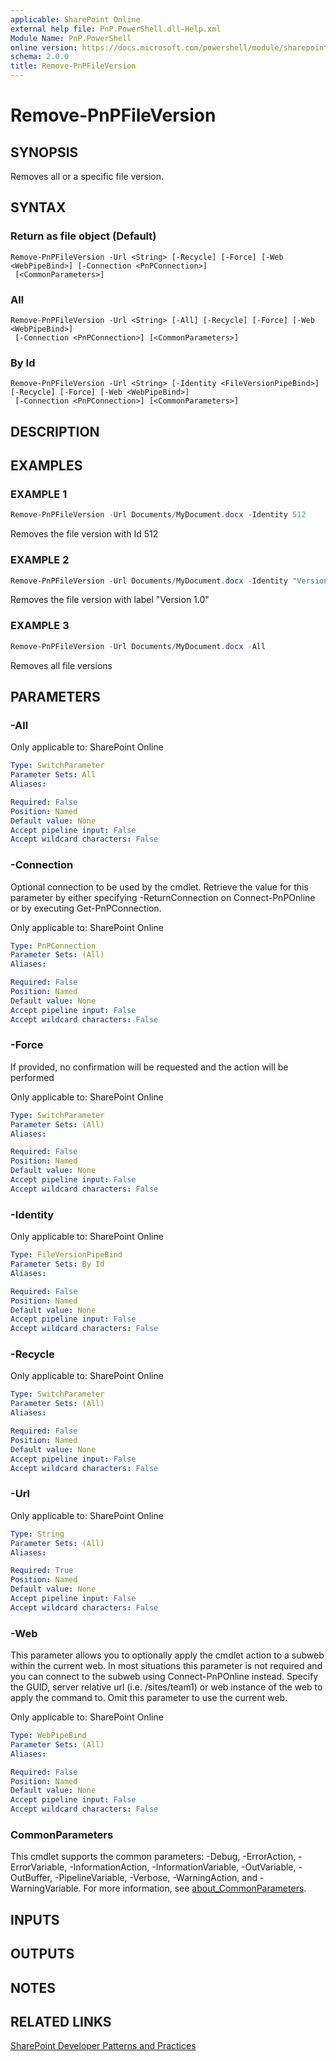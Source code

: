 ```yaml
---
applicable: SharePoint Online
external help file: PnP.PowerShell.dll-Help.xml
Module Name: PnP.PowerShell
online version: https://docs.microsoft.com/powershell/module/sharepoint-pnp/remove-pnpfileversion
schema: 2.0.0
title: Remove-PnPFileVersion
---
```


# Remove-PnPFileVersion

## SYNOPSIS
Removes all or a specific file version.

## SYNTAX

### Return as file object (Default)
```
Remove-PnPFileVersion -Url <String> [-Recycle] [-Force] [-Web <WebPipeBind>] [-Connection <PnPConnection>]
 [<CommonParameters>]
```

### All
```
Remove-PnPFileVersion -Url <String> [-All] [-Recycle] [-Force] [-Web <WebPipeBind>]
 [-Connection <PnPConnection>] [<CommonParameters>]
```

### By Id
```
Remove-PnPFileVersion -Url <String> [-Identity <FileVersionPipeBind>] [-Recycle] [-Force] [-Web <WebPipeBind>]
 [-Connection <PnPConnection>] [<CommonParameters>]
```

## DESCRIPTION

## EXAMPLES

### EXAMPLE 1
```powershell
Remove-PnPFileVersion -Url Documents/MyDocument.docx -Identity 512
```

Removes the file version with Id 512

### EXAMPLE 2
```powershell
Remove-PnPFileVersion -Url Documents/MyDocument.docx -Identity "Version 1.0"
```

Removes the file version with label "Version 1.0"

### EXAMPLE 3
```powershell
Remove-PnPFileVersion -Url Documents/MyDocument.docx -All
```

Removes all file versions

## PARAMETERS

### -All

Only applicable to: SharePoint Online

```yaml
Type: SwitchParameter
Parameter Sets: All
Aliases:

Required: False
Position: Named
Default value: None
Accept pipeline input: False
Accept wildcard characters: False
```

### -Connection
Optional connection to be used by the cmdlet. Retrieve the value for this parameter by either specifying -ReturnConnection on Connect-PnPOnline or by executing Get-PnPConnection.

Only applicable to: SharePoint Online

```yaml
Type: PnPConnection
Parameter Sets: (All)
Aliases:

Required: False
Position: Named
Default value: None
Accept pipeline input: False
Accept wildcard characters: False
```

### -Force
If provided, no confirmation will be requested and the action will be performed

Only applicable to: SharePoint Online

```yaml
Type: SwitchParameter
Parameter Sets: (All)
Aliases:

Required: False
Position: Named
Default value: None
Accept pipeline input: False
Accept wildcard characters: False
```

### -Identity

Only applicable to: SharePoint Online

```yaml
Type: FileVersionPipeBind
Parameter Sets: By Id
Aliases:

Required: False
Position: Named
Default value: None
Accept pipeline input: False
Accept wildcard characters: False
```

### -Recycle

Only applicable to: SharePoint Online

```yaml
Type: SwitchParameter
Parameter Sets: (All)
Aliases:

Required: False
Position: Named
Default value: None
Accept pipeline input: False
Accept wildcard characters: False
```

### -Url

Only applicable to: SharePoint Online

```yaml
Type: String
Parameter Sets: (All)
Aliases:

Required: True
Position: Named
Default value: None
Accept pipeline input: False
Accept wildcard characters: False
```

### -Web
This parameter allows you to optionally apply the cmdlet action to a subweb within the current web. In most situations this parameter is not required and you can connect to the subweb using Connect-PnPOnline instead. Specify the GUID, server relative url (i.e. /sites/team1) or web instance of the web to apply the command to. Omit this parameter to use the current web.

Only applicable to: SharePoint Online

```yaml
Type: WebPipeBind
Parameter Sets: (All)
Aliases:

Required: False
Position: Named
Default value: None
Accept pipeline input: False
Accept wildcard characters: False
```

### CommonParameters
This cmdlet supports the common parameters: -Debug, -ErrorAction, -ErrorVariable, -InformationAction, -InformationVariable, -OutVariable, -OutBuffer, -PipelineVariable, -Verbose, -WarningAction, and -WarningVariable. For more information, see [about_CommonParameters](http://go.microsoft.com/fwlink/?LinkID=113216).

## INPUTS

## OUTPUTS

## NOTES

## RELATED LINKS

[SharePoint Developer Patterns and Practices](https://aka.ms/sppnp)